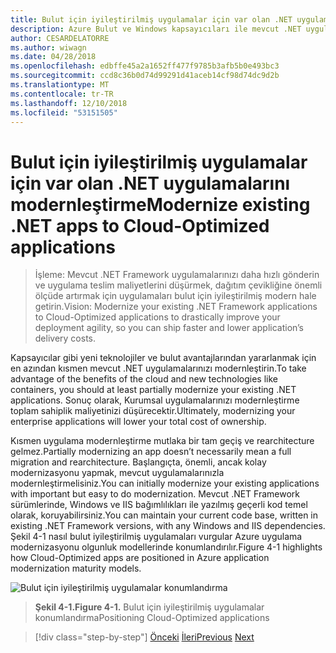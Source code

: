 ```yaml
---
title: Bulut için iyileştirilmiş uygulamalar için var olan .NET uygulamalarını modernleştirme
description: Azure Bulut ve Windows kapsayıcıları ile mevcut .NET uygulamalarını modernleştirin.
author: CESARDELATORRE
ms.author: wiwagn
ms.date: 04/28/2018
ms.openlocfilehash: edbffe45a2a1652ff477f9785b3afb5b0e493bc3
ms.sourcegitcommit: ccd8c36b0d74d99291d41aceb14cf98d74dc9d2b
ms.translationtype: MT
ms.contentlocale: tr-TR
ms.lasthandoff: 12/10/2018
ms.locfileid: "53151505"
---
```

# <a name="modernize-existing-net-apps-to-cloud-optimized-applications"></a><span data-ttu-id="57b25-103">Bulut için iyileştirilmiş uygulamalar için var olan .NET uygulamalarını modernleştirme</span><span class="sxs-lookup"><span data-stu-id="57b25-103">Modernize existing .NET apps to Cloud-Optimized applications</span></span>

> <span data-ttu-id="57b25-104">İşleme: Mevcut .NET Framework uygulamalarınızı daha hızlı gönderin ve uygulama teslim maliyetlerini düşürmek, dağıtım çevikliğine önemli ölçüde artırmak için uygulamaları bulut için iyileştirilmiş modern hale getirin.</span><span class="sxs-lookup"><span data-stu-id="57b25-104">Vision: Modernize your existing .NET Framework applications to Cloud-Optimized applications to drastically improve your deployment agility, so you can ship faster and lower application’s delivery costs.</span></span>

<span data-ttu-id="57b25-105">Kapsayıcılar gibi yeni teknolojiler ve bulut avantajlarından yararlanmak için en azından kısmen mevcut .NET uygulamalarınızı modernleştirin.</span><span class="sxs-lookup"><span data-stu-id="57b25-105">To take advantage of the benefits of the cloud and new technologies like containers, you should at least partially modernize your existing .NET applications.</span></span> <span data-ttu-id="57b25-106">Sonuç olarak, Kurumsal uygulamalarınızı modernleştirme toplam sahiplik maliyetinizi düşürecektir.</span><span class="sxs-lookup"><span data-stu-id="57b25-106">Ultimately, modernizing your enterprise applications will lower your total cost of ownership.</span></span>

<span data-ttu-id="57b25-107">Kısmen uygulama modernleştirme mutlaka bir tam geçiş ve rearchitecture gelmez.</span><span class="sxs-lookup"><span data-stu-id="57b25-107">Partially modernizing an app doesn’t necessarily mean a full migration and rearchitecture.</span></span> <span data-ttu-id="57b25-108">Başlangıçta, önemli, ancak kolay modernizasyonu yapmak, mevcut uygulamalarınızla modernleştirmelisiniz.</span><span class="sxs-lookup"><span data-stu-id="57b25-108">You can initially modernize your existing applications with important but easy to do modernization.</span></span> <span data-ttu-id="57b25-109">Mevcut .NET Framework sürümlerinde, Windows ve IIS bağımlılıkları ile yazılmış geçerli kod temel olarak, koruyabilirsiniz.</span><span class="sxs-lookup"><span data-stu-id="57b25-109">You can maintain your current code base, written in existing .NET Framework versions, with any Windows and IIS dependencies.</span></span> <span data-ttu-id="57b25-110">Şekil 4-1 nasıl bulut iyileştirilmiş uygulamaları vurgular Azure uygulama modernizasyonu olgunluk modellerinde konumlandırılır.</span><span class="sxs-lookup"><span data-stu-id="57b25-110">Figure 4-1 highlights how Cloud-Optimized apps are positioned in Azure application modernization maturity models.</span></span>

![Bulut için iyileştirilmiş uygulamalar konumlandırma](./media/image1.png)

> <span data-ttu-id="57b25-112">**Şekil 4-1.**</span><span class="sxs-lookup"><span data-stu-id="57b25-112">**Figure 4-1.**</span></span> <span data-ttu-id="57b25-113">Bulut için iyileştirilmiş uygulamalar konumlandırma</span><span class="sxs-lookup"><span data-stu-id="57b25-113">Positioning Cloud-Optimized applications</span></span>

>[!div class="step-by-step"]
><span data-ttu-id="57b25-114">[Önceki](../migrate-your-relational-databases-to-azure.md)
>[İleri](reasons-to-modernize-existing-net-apps-to-cloud-optimized-applications.md)</span><span class="sxs-lookup"><span data-stu-id="57b25-114">[Previous](../migrate-your-relational-databases-to-azure.md)
[Next](reasons-to-modernize-existing-net-apps-to-cloud-optimized-applications.md)</span></span>